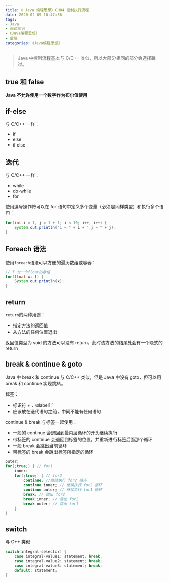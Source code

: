 ```yaml
---
title: 《 Java 编程思想》CH04 控制执行流程
date: 2020-02-09 10:47:56
tags:
- Java
- 阅读笔记
- 《Java编程思想》
- 后端
categories: 《Java编程思想》
---
```


> Java 中控制流程基本与 C/C++ 类似，所以大部分相同的部分会选择跳过。

## true 和 false

**Java 不允许使用一个数字作为布尔值使用**

## if-else

与 C/C++ 一样：

- if
- else 
- if else

## 迭代

与 C/C++ 一样：

- while
- do-while
- for

使用逗号操作符可以在 for 语句中定义多个变量（必须是同样类型）和执行多个语句：

```java
for(int i = 1, j = 1 + 1; i < 10; i++, i++) {
	System.out.println("i = " + i + ",j = " + j);
}
```

## Foreach 语法

使用`foreach`语法可以方便的遍历数组或容器：

```java
// f 为一个float的数组
for(float x: f) {
	System.out.println(x);
}
```

## return

`return`的两种用途：

- 指定方法的返回值
- 从方法的任何位置退出

返回值类型为 void 的方法可以没有 return，此时该方法的结尾处会有一个隐式的 return

## break & continue  & goto

Java 中 break 和 continue 与 C/C++ 类似，但是 Java 中没有 goto，但可以用 break 和 continue 实现跳转。

标签：

- 标识符 + `，如`label1:`
- 应该放在迭代语句之前，中间不能有任何语句

continue & break 与标签一起使用：

- 一般的 continue 会退回到最内层循环的开头继续执行
- 带标签的 continue 会退回到标签的位置，并重新进行标签后面那个循环
- 一般 break 会跳出当前循环
- 带标签的 break 会跳出标签所指定的循环

```java
outer:
for(;true;) { // for1
	inner:
	for(;true;) { // for2
		continue; //继续执行 for2 循环
		continue inner; // 继续执行 for2 循环
		continue outer; // 继续执行 for1 循环
		break; // 跳出 for2
		break inner; // 跳出 for2
		break outer; // 跳出 for1
	}
}
```

## switch

与 C++ 类似

```java
switch(integral-selector) {
	case integral-value1: statement; break;
	case integral-value2: statement; break;
	case integral-value3: statement; break;
	default: statement;
}
```